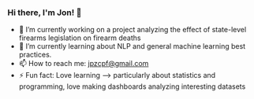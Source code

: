 ### Hi there, I'm Jon! 👋


- 🔭 I’m currently working on a project analyzing the effect of state-level firearms legislation on firearm deaths
- 🌱 I’m currently learning about NLP and general machine learning best practices.
- 📫 How to reach me: jpzcpf@gmail.com
- ⚡ Fun fact: Love learning --> particularly about statistics and programming, love making dashboards analyzing interesting datasets

